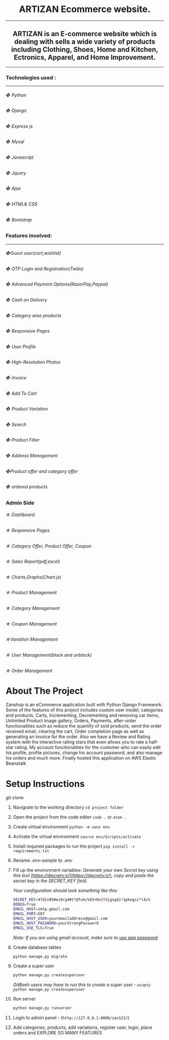 <h1 align="center">ARTIZAN Ecommerce website.</h1><hr>
<h2 align="center">ARTIZAN is an E-commerce website which is dealing with sells a wide variety of products including Clothing, Shoes, Home and Kitchen, Ectronics, Apparel, and Home Improvement.</h2><hr>


<h3>Technologies used :</h3>
<hr>

<h6>❖ Python</h6>
<h6>❖ Django</h6>
<h6>❖ Express js</h6>
<h6>❖ Mysql</h6>
<h6>❖ Javascript</h6>
<h6>❖ Jquery</h6>
<h6>❖ Ajax</h6>
<h6>❖ HTML& CSS</h6>
<h6>❖ Bootstrap</h6>

<h3>Features involved:</h3>
<hr>

<h6>❖Guest user(cart,wishlist)</h6>
<h6>❖  OTP Login and Registration(Twilio)</h6>
<h6>❖ Advanced Payment Options(RazorPay,Paypal)</h6>
<h6>❖ Cash on Delivery</h6>
<h6>❖ Category wise products</h6>
<h6>❖ Responsive Pages</h6>
<h6>❖ User Profile</h6>
<h6>❖ High-Resolution Photos</h6>
<h6>❖ Invoice</h6>
<h6>❖ Add To Cart</h6>
<h6>❖ Product Variation</h6>
<h6>❖ Search</h6>
<h6>❖ Product Filter</h6>
<h6>❖ Address Management</h6>
<h6>❖Product offer and category offer</h6>
<h6>❖ ordered products</h6>


<h3>Admin Side</h3>
 <h6>☆ Dashboard</h3>
 <h6>☆ Responsive Pages</h3>
 <h6>☆ Category Offer, Product Offer, Coupon</h3>
 <h6>☆ Sales Report(pdf,excel)</h3>
 <h6>☆ Charts,Graphs(Chart.js)</h3>
 <h6>☆ Product Management</h3>
 <h6>☆ Category Management</h3>
 <h6>☆ Coupon Management</h3>
 <h6>☆Varaition Management</h3>
 <h6>☆ User Management(block and unblock)</h3>
 <h6>☆ Order Management</h3>


# About The Project
Zanshop is an eCommerce application built with Python Django Framework. Some of the features of this project includes custom user model, categories and products, Carts, Incrementing, Decrementing and removing car items, Unlimited Product image gallery, Orders, Payments, after-order functionalities such as reduce the quantify of sold products, send the order received email, clearing the cart, Order completion page as well as generating an invoice for the order. Also we have a Review and Rating system with the interactive rating stars that even allows you to rate a half-star rating. My account functionalities for the customer who can easily edit his profile, profile pictures, change his account password, and also manage his orders and much more. Finally hosted this application on AWS Elastic Beanstalk


# Setup Instructions
git clone 
1. Navigrate to the working directory `cd project folder`
2. Open the project from the code editor `code .` or `atom .`
3. Create virtual environment `python -m venv env`
4. Activate the virtual environment `source env/Scripts/activate`
5. Install required packages to run the project `pip install -r requirements.txt`
6. Rename _.env-sample_ to _.env_
7. Fill up the environment variables:
    _Generate your own Secret key using this tool [https://djecrety.ir/](https://djecrety.ir/), copy and paste the secret key in the SECRET_KEY field._

    _Your configuration should look something like this:_
    ```sh
    SECRET_KEY=47d)n05#ei0rg4#)*@fuhc%$5+0n(t%jgxg$)!1pkegsi*l4c%
    DEBUG=True
    EMAIL_HOST=smtp.gmail.com
    EMAIL_PORT=587
    EMAIL_HOST_USER=youremailaddress@gmail.com
    EMAIL_HOST_PASSWORD=yourStrongPassword
    EMAIL_USE_TLS=True
    ```
    _Note: If you are using gmail account, make sure to [use app password](https://support.google.com/accounts/answer/185833)_
9. Create database tables
    ```sh
    python manage.py migrate
    ```
10. Create a super user
    ```sh
    python manage.py createsuperuser
    ```
    _GitBash users may have to run this to create a super user - `winpty python manage.py createsuperuser`_
11. Run server
    ```sh
    python manage.py runserver
    ```
12. Login to admin panel - (`http://127.0.0.1:8000/zan123/`)
13. Add categories, products, add variations, register user, login, place orders and EXPLORE SO MANY FEATURES
